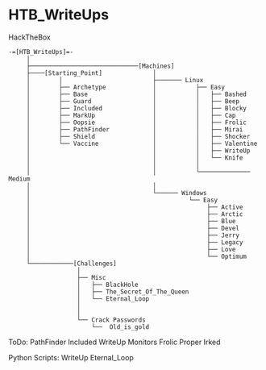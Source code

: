 # HTB_WriteUps
HackTheBox

    -=[HTB_WriteUps]=-
         │
         ├──────────────────────────────[Machines]
         ├────[Starting_Point]              │   
         │        │                         ├─────── Linux
         │        ├── Archetype             │           ├── Easy
         │        ├── Base                  │           │   ├── Bashed      
         │        ├── Guard                 │           │   ├── Beep       
         │        ├── Included              │           │   ├── Blocky
         │        ├── MarkUp                │           │   ├── Cap
         │        ├── Oopsie                │           │   ├── Frolic
         │        ├── PathFinder            │           │   ├── Mirai
         │        ├── Shield                │           │   ├── Shocker
         │        └── Vaccine               │           │   ├── Valentine
         │                                  │           │   ├── WriteUp 
         │                                  │           │   └── Knife
         │                                  │           │
         │                                  │           └────────────── Medium
         │                                  │
         │                                  └────── Windows
         │                                            └── Easy
         │                                                 ├── Active
         │                                                 ├── Arctic
         │                                                 ├── Blue
         │                                                 ├── Devel
         │                                                 ├── Jerry         
         │                                                 ├── Legacy
         │                                                 ├── Love
         │                                                 └── Optimum
         └────────────[Challenges]
                       │
                       ├── Misc
                       │   ├── BlackHole
                       │   ├── The_Secret_Of_The_Queen
                       │   └── Eternal_Loop
                       │
                       │
                       └── Crack Passwords
                           └──  Old_is_gold



ToDo: PathFinder
      Included
      WriteUp
      Monitors
      Frolic
      Proper
      Irked

      
      
Python Scripts: WriteUp   Eternal_Loop
      

